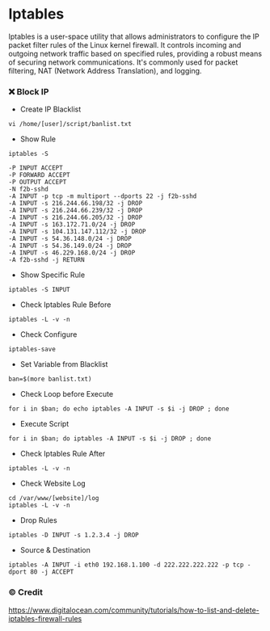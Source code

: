 # Iptables
Iptables is a user-space utility that allows administrators to configure the IP packet filter rules of the Linux kernel firewall. It controls incoming and outgoing network traffic based on specified rules, providing a robust means of securing network communications. It's commonly used for packet filtering, NAT (Network Address Translation), and logging.

### ❌ Block IP

* Create IP Blacklist
```shell
vi /home/[user]/script/banlist.txt
```

* Show Rule
```shell
iptables -S
```

```
-P INPUT ACCEPT
-P FORWARD ACCEPT
-P OUTPUT ACCEPT
-N f2b-sshd
-A INPUT -p tcp -m multiport --dports 22 -j f2b-sshd
-A INPUT -s 216.244.66.198/32 -j DROP
-A INPUT -s 216.244.66.239/32 -j DROP
-A INPUT -s 216.244.66.205/32 -j DROP
-A INPUT -s 163.172.71.0/24 -j DROP
-A INPUT -s 104.131.147.112/32 -j DROP
-A INPUT -s 54.36.148.0/24 -j DROP
-A INPUT -s 54.36.149.0/24 -j DROP
-A INPUT -s 46.229.168.0/24 -j DROP
-A f2b-sshd -j RETURN
```

* Show Specific Rule
```shell
iptables -S INPUT
```

* Check Iptables Rule Before
```shell
iptables -L -v -n 
```

* Check Configure
```shell
iptables-save
```

* Set Variable from Blacklist
```shell
ban=$(more banlist.txt) 
```

* Check Loop before Execute
```shell
for i in $ban; do echo iptables -A INPUT -s $i -j DROP ; done
```

* Execute Script
```shell
for i in $ban; do iptables -A INPUT -s $i -j DROP ; done
```

* Check Iptables Rule After
```shell
iptables -L -v -n 
```

* Check Website Log
```shell
cd /var/www/[website]/log
iptables -L -v -n
```

* Drop Rules
```shell
iptables -D INPUT -s 1.2.3.4 -j DROP
```

* Source & Destination
```shell
iptables -A INPUT -i eth0 192.168.1.100 -d 222.222.222.222 -p tcp -dport 80 -j ACCEPT
```

### ©️ Credit
https://www.digitalocean.com/community/tutorials/how-to-list-and-delete-iptables-firewall-rules